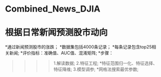 # Combined_News_DJIA
根据日常新闻预测股市动向
==========
*通过新闻预测股市的涨跌；
*数据集包括4000条记录；
*每条记录包含top25相关新闻;
*评价指标：准确值、AUC值、混淆矩阵;
*步骤：
>>>>1.解读数据;
>>>>2.特征工程;
    *特征范围归一化、特征选择、特征降维;
>>>>3.模型调参;
    *网格法搜索最优参数;
